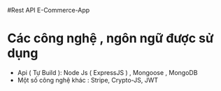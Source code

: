 #Rest API E-Commerce-App

# Các công nghệ , ngôn ngữ được sử dụng
  - Api ( Tự Build ): Node Js ( ExpressJS ) , Mongoose , MongoDB
  - Một số công nghệ khác : Stripe, Crypto-JS, JWT
